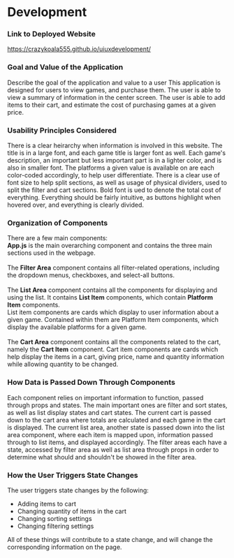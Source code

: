 # Development

### Link to Deployed Website
https://crazykoala555.github.io/uiuxdevelopment/

### Goal and Value of the Application
Describe the goal of the application and value to a user
This application is designed for users to view games, and purchase them.
The user is able to view a summary of information in the center screen. The user is
able to add items to their cart, and estimate the cost of purchasing games at a given price.

### Usability Principles Considered
There is a clear heirarchy when information is involved in this website. The title is in a large font,
and each game title is larger font as well. Each game's description, an important but less important part
is in a lighter color, and is also in smaller font. The platforms a given value is available on are each
color-coded accordingly, to help user differentiate. There is a clear use of font size to help
split sections, as well as usage of physical dividers, used to split the filter and cart sections.
Bold font is ued to denote the total cost of everything.
Everything should be fairly intuitive, as buttons highlight when hovered over, and everything 
is clearly divided.

### Organization of Components
There are a few main components:
<br>
<b>App.js</b> is the main overarching component and contains the three main sections used in the webpage.
<br><br>
The <b>Filter Area</b> component contains all filter-related operations, including the dropdown menus,
checkboxes, and select-all buttons.
<br><br>
The <b>List Area</b> component contains all the components for displaying and using the list. It
contains <b>List Item</b> components, which contain <b>Platform Item</b> components.
<br> List item components are cards which display to user information about a given game. Contained
within them are Platform Item components, which display the available platforms for a given game.
<br><br>
The <b>Cart Area</b> component contains all the components related to the cart, namely the 
<b>Cart Item</b> component. Cart item components are cards which help display the items
in a cart, giving price, name and quantity information while allowing quantity to be changed.

### How Data is Passed Down Through Components
Each component relies on important information to function, passed through props and states.
The main important ones are filter and sort states, as well as list display states and 
cart states. The current cart is passed down to the cart area where totals are calculated and 
each game in the cart is displayed. The current list area, another state is passed down 
into the list area component, where each item is mapped upon, information passed through to 
list items, and displayed accordingly. 
The filter areas each have a state, accessed by filter area as well as list area through props
in order to determine what should and shouldn't be showed in the filter area.

### How the User Triggers State Changes
The user triggers state changes by the following:
<ul>
<li>Adding items to cart</li>
<li>Changing quantity of items in the cart</li>
<li>Changing sorting settings</li>
<li>Changing filtering settings</li>
</ul>
All of these things will contribute to a state change, and will change the 
corresponding information on the page.

